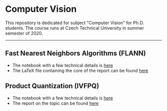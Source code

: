 # Computer Vision

This repository is dedicated for subject "Computer Vision" for Ph.D. students. The course runs at Czech Technical University in summer semester of 2020.

___

## Fast Nearest Neighbors Algorithms (FLANN)

  * The notebook with a few technical details is [here](./flann.ipynb)
  * The LaTeX file containing the core of the report can be found [here](./reports/Topics/flann.tex)
  
## Product Quantization (IVFPQ)

  * The notebook with a few technical details is [here](./product_quantization.ipynb)
  * The report on the topic can be found [here](./reports/report.pdf)
